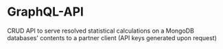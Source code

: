 # GraphQL-API
CRUD API to serve resolved statistical calculations on a MongoDB databases' contents to a partner client (API keys generated upon request)
